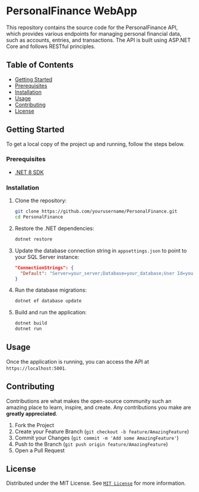 
# PersonalFinance WebApp

This repository contains the source code for the PersonalFinance API, which provides various endpoints for managing personal financial data, such as accounts, entries, and transactions. The API is built using ASP.NET Core and follows RESTful principles.

## Table of Contents

- [Getting Started](#getting-started)
- [Prerequisites](#prerequisites)
- [Installation](#installation)
- [Usage](#usage)
- [Contributing](#contributing)
- [License](#license)

## Getting Started

To get a local copy of the project up and running, follow the steps below.

### Prerequisites

- [.NET 8 SDK](https://dotnet.microsoft.com/download/dotnet/8.0)

### Installation

1. Clone the repository:
   ```sh
   git clone https://github.com/yourusername/PersonalFinance.git
   cd PersonalFinance
   ```

2. Restore the .NET dependencies:
   ```sh
   dotnet restore
   ```

3. Update the database connection string in `appsettings.json` to point to your SQL Server instance:
   ```json
   "ConnectionStrings": {
     "Default": "Server=your_server;Database=your_database;User Id=your_username;Password=your_password;"
   }
   ```

4. Run the database migrations:
   ```sh
   dotnet ef database update
   ```

5. Build and run the application:
   ```sh
   dotnet build
   dotnet run
   ```

## Usage

Once the application is running, you can access the API at `https://localhost:5001`.

## Contributing

Contributions are what makes the open-source community such an amazing place to learn, inspire, and create. Any contributions you make are **greatly appreciated**.

1. Fork the Project
2. Create your Feature Branch (`git checkout -b feature/AmazingFeature`)
3. Commit your Changes (`git commit -m 'Add some AmazingFeature'`)
4. Push to the Branch (`git push origin feature/AmazingFeature`)
5. Open a Pull Request

## License

Distributed under the MIT License. See [`MIT License`](https://github.com/Silverbrain/MadarKharj?tab=MIT-1-ov-file) for more information.
